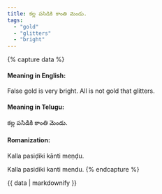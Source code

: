 ```yaml
---
title: కల్ల పసిడికి కాంతి మెండు.
tags:
  - "gold"
  - "glitters"
  - "bright"
---
```


{% capture data %}
#### Meaning in English:
False gold is very bright.
All is not gold that glitters.

#### Meaning in Telugu:
కల్ల పసిడికి కాంతి మెండు.

#### Romanization:
Kalla pasiḍiki kānti meṇḍu.

Kalla pasidiki kanti mendu.
{% endcapture %}

{{ data | markdownify }}

